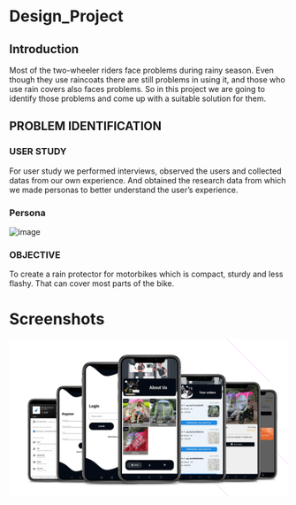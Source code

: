 # Design_Project

## Introduction
Most of the two-wheeler riders face problems during rainy season. Even though they use raincoats there are still problems in using it, and those who use rain covers also faces problems. So in this project we are going to identify those problems and come up with a suitable solution for them.

## PROBLEM IDENTIFICATION
### USER STUDY
For user study we performed interviews, observed the users and collected datas from our own experience. And obtained the research data from which we made personas to better understand the user’s experience.
### Persona
![image](https://user-images.githubusercontent.com/43497595/135604155-3e9d99a2-da39-4a07-8c14-a87d02238f8f.png)


### OBJECTIVE
To create a rain protector for motorbikes which is compact, sturdy and less flashy. That can cover most parts of the bike.








# Screenshots

<img src="static/app.png" >


